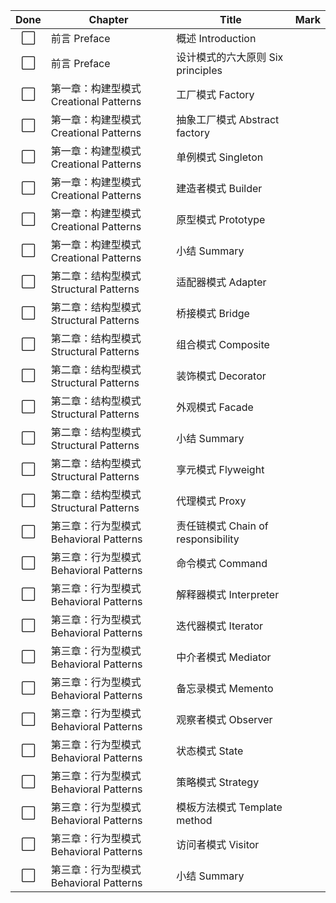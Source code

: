 | Done | Chapter                       | Title                         | Mark |
|:----:|-------------------------------|-------------------------------|------|
|  ⬜   | 前言 Preface                    | 概述 Introduction               |      |
|  ⬜   | 前言 Preface                    | 设计模式的六大原则 Six principles      |      |
|  ⬜   | 第一章：构建型模式 Creational Patterns | 工厂模式 Factory                  |      |
|  ⬜   | 第一章：构建型模式 Creational Patterns | 抽象工厂模式 Abstract factory       |      |
|  ⬜   | 第一章：构建型模式 Creational Patterns | 单例模式 Singleton                |      |
|  ⬜   | 第一章：构建型模式 Creational Patterns | 建造者模式 Builder                 |      |
|  ⬜   | 第一章：构建型模式 Creational Patterns | 原型模式 Prototype                |      |
|  ⬜   | 第一章：构建型模式 Creational Patterns | 小结 Summary                    |      |
|  ⬜   | 第二章：结构型模式 Structural Patterns | 适配器模式 Adapter                 |      |
|  ⬜   | 第二章：结构型模式 Structural Patterns | 桥接模式 Bridge                   |      |
|  ⬜   | 第二章：结构型模式 Structural Patterns | 组合模式 Composite                |      |
|  ⬜   | 第二章：结构型模式 Structural Patterns | 装饰模式 Decorator                |      |
|  ⬜   | 第二章：结构型模式 Structural Patterns | 外观模式 Facade                   |      |
|  ⬜   | 第二章：结构型模式 Structural Patterns | 小结 Summary                    |      |
|  ⬜   | 第二章：结构型模式 Structural Patterns | 享元模式 Flyweight                |      |
|  ⬜   | 第二章：结构型模式 Structural Patterns | 代理模式 Proxy                    |      |
|  ⬜   | 第三章：行为型模式 Behavioral Patterns | 责任链模式 Chain of responsibility |      |
|  ⬜   | 第三章：行为型模式 Behavioral Patterns | 命令模式 Command                  |      |
|  ⬜   | 第三章：行为型模式 Behavioral Patterns | 解释器模式 Interpreter             |      |
|  ⬜   | 第三章：行为型模式 Behavioral Patterns | 迭代器模式 Iterator                |      |
|  ⬜   | 第三章：行为型模式 Behavioral Patterns | 中介者模式 Mediator                |      |
|  ⬜   | 第三章：行为型模式 Behavioral Patterns | 备忘录模式 Memento                 |      |
|  ⬜   | 第三章：行为型模式 Behavioral Patterns | 观察者模式 Observer                |      |
|  ⬜   | 第三章：行为型模式 Behavioral Patterns | 状态模式 State                    |      |
|  ⬜   | 第三章：行为型模式 Behavioral Patterns | 策略模式 Strategy                 |      |
|  ⬜   | 第三章：行为型模式 Behavioral Patterns | 模板方法模式 Template method        |      |
|  ⬜   | 第三章：行为型模式 Behavioral Patterns | 访问者模式 Visitor                 |      |
|  ⬜   | 第三章：行为型模式 Behavioral Patterns | 小结 Summary                    |      |